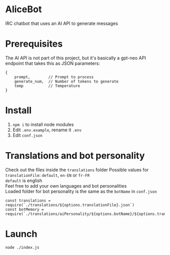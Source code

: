 # AliceBot
IRC chatbot that uses an AI API to generate messages

# Prerequisites
The AI API is not part of this project, but it's basically a gpt-neo API endpoint that takes this as JSON parameters:
```
{
    prompt,        // Prompt to process
    generate_num,  // Number of tokens to generate
    temp           // Temperature
}
```

# Install
1. `npm i` to install node modules  
2. Edit `.env.example`, rename it `.env`  
3. Edit `conf.json`

# Translations and bot personality
Check out the files inside the `translations` folder
Possible values for `translationFile`: `default`, `en-EN` or `fr-FR`  
`default` is english  
Feel free to add your own languages and bot personalities  
Loaded folder for bot personality is the same as the `botName` in `conf.json`
```
const translations = require(`./translations/${options.translationFile}.json`)
const botMemory = require(`./translations/aiPersonality/${options.botName}/${options.translationFile}.json`)
```

# Launch
`node ./index.js`
